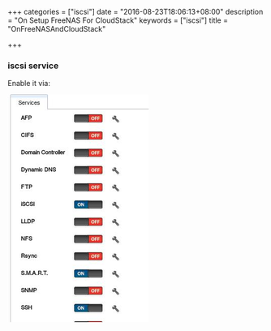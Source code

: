 +++
categories = ["iscsi"]
date = "2016-08-23T18:06:13+08:00"
description = "On Setup FreeNAS For CloudStack"
keywords = ["iscsi"]
title = "OnFreeNASAndCloudStack"

+++
### iscsi service
Enable it via:     

![/images/2016_08_23_18_06_58_278x449.jpg](/images/2016_08_23_18_06_58_278x449.jpg)    


